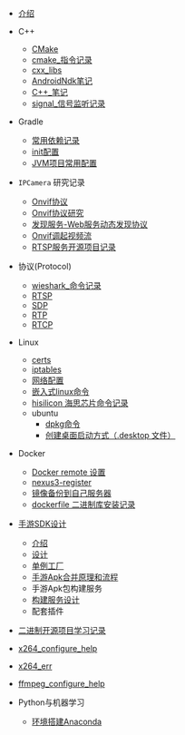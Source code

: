 <!-- _sidebar.md -->

* [介绍](README)



* C++
  * [CMake](cxx\Cmake.md)
  *  [cmake_指令记录](cxx\cmake_指令记录.md) 
  *  [cxx_libs](cxx\cxx_libs.md) 
  *  [AndroidNdk笔记](cxx\AndroidNdk笔记.md) 
  *  [C++_笔记](cxx\cxx_notes.md) 
  *   [signal_信号监听记录](cxx\signal_help.md) 
  



- Gradle
  -  [常用依赖记录](gradle\常用依赖记录.md)
  -   [init配置](gradle\init配置.md) 
  -   [JVM项目常用配置](gradle\JVM项目常用配置.md) 



- `IPCamera` 研究记录
  - [Onvif协议](ipcamera\Onvif协议.md) 
  - [Onvif协议研究](ipcamera\Onvif协议研究.md)
  - [发现服务-Web服务动态发现协议](ipcamera\Web服务动态发现协议.md) 
  -   [Onvif调起视频流](ipcamera\Onvif调起视频流.md) 
  -   [RTSP服务开源项目记录 ](ipcamera\rtsp_servers.md) 



- 协议(Protocol)
  -  [wieshark_命令记录](protocol\wieshark_命令记录.md) 
  - [RTSP](protocol\RTSP.md) 
  - [SDP](protocol\SDP.md) 
  - [RTP](protocol\RTP.md) 
  - [RTCP](protocol\RTCP.md) 
- Linux
  -  [certs](linux\certs.md) 
  -  [iptables](linux\iptables.md) 
  -  [网络配置](linux\network.md) 
  -  [嵌入式linux命令](linux\嵌入式linux命令.md) 
  -  [hisilicon 海思芯片命令记录](linux\hisilicon_sh.md) 
  - ubuntu
    - [dpkg命令](linux/ubuntu/dpkg.md)
    - [创建桌面启动方式（.desktop 文件）](linux/ubuntu/desktop_icon.md)


- Docker
  - [Docker remote 设置](docker\DockerRemote.md) 
  -  [nexus3-register](docker\nexus3-register.md) 
  -   [镜像备份到自己服务器](docker\bak_imgs.md) 
  -    [dockerfile 二进制库安装记录](docker\install_recode.md) 



- [手游SDK设计](sysdk/README)
  * [介绍](sysdk/README)
  * [设计](sysdk/手游SDK设计.md)
  * [单例工厂](./)
  * [手游Apk合并原理和流程](./)
  * 手游Apk包构建服务
  * [构建服务设计](./)
  * 配套插件



-  [二进制开源项目学习记录](bin_project\READ.md) 
  -  [x264_configure_help](bin_project\x264_configure_help.md) 
  -  [x264_err](bin_project\x264_err.md) 
  -  [ffmpeg_configure_help](bin_project\ffmpeg_configure_help.md) 

- Python与机器学习
  - [环境搭建Anaconda](py/环境搭建Anaconda.md)